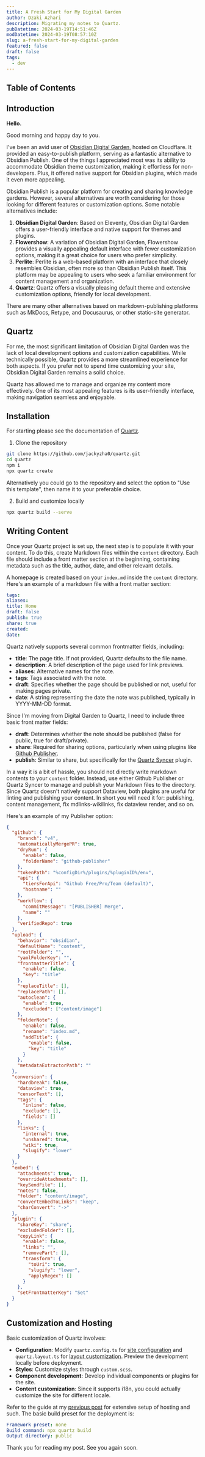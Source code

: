 ```yaml
---
title: A Fresh Start for My Digital Garden
author: Dzaki Azhari
description: Migrating my notes to Quartz.
pubDatetime: 2024-03-19T14:51:46Z
modDatetime: 2024-03-19T08:57:10Z
slug: a-fresh-start-for-my-digital-garden
featured: false
draft: false
tags:
  - dev
---
```


## Table of Contents

## Introduction

**Hello.**

Good morning and happy day to you.

I've been an avid user of [Obsidian Digital Garden](https://dg-docs.ole.dev), hosted on Cloudflare. It provided an easy-to-publish platform, serving as a fantastic alternative to Obsidian Publish. One of the things I appreciated most was its ability to accommodate Obsidian theme customization, making it effortless for non-developers. Plus, it offered native support for Obsidian plugins, which made it even more appealing.

Obsidian Publish is a popular platform for creating and sharing knowledge gardens. However, several alternatives are worth considering for those looking for different features or customization options. Some notable alternatives include:

1. **Obsidian Digital Garden**: Based on Eleventy, Obsidian Digital Garden offers a user-friendly interface and native support for themes and plugins.
2. **Flowershow**: A variation of Obsidian Digital Garden, Flowershow provides a visually appealing default interface with fewer customization options, making it a great choice for users who prefer simplicity.
3. **Perlite**: Perlite is a web-based platform with an interface that closely resembles Obsidian, often more so than Obsidian Publish itself. This platform may be appealing to users who seek a familiar environment for content management and organization.
4. **Quartz**: Quartz offers a visually pleasing default theme and extensive customization options, friendly for local development.

There are many other alternatives based on markdown-publishing platforms such as MkDocs, Retype, and Docusaurus, or other static-site generator.

## Quartz

For me, the most significant limitation of Obsidian Digital Garden was the lack of local development options and customization capabilities. While technically possible, Quartz provides a more streamlined experience for both aspects. If you prefer not to spend time customizing your site, Obsidian Digital Garden remains a solid choice.

Quartz has allowed me to manage and organize my content more effectively. One of its most appealing features is its user-friendly interface, making navigation seamless and enjoyable.

## Installation

For starting please see the documentation of [Quartz](https://quartz.jzhao.xyz).

1. Clone the repository

```bash
git clone https://github.com/jackyzha0/quartz.git
cd quartz
npm i
npx quartz create
```

Alternatively you could go to the repository and select the option to "Use this template", then name it to your preferable choice.

2. Build and customize locally

```bash
npx quartz build --serve
```

## Writing Content

Once your Quartz project is set up, the next step is to populate it with your content. To do this, create Markdown files within the `content` directory. Each file should include a front matter section at the beginning, containing metadata such as the title, author, date, and other relevant details.

A homepage is created based on your `index.md` inside the `content` directory. Here's an example of a markdown file with a front matter section:

```yaml title="index.md"
tags:
aliases:
title: Home
draft: false
publish: true
share: true
created:
date:
```

Quartz natively supports several common frontmatter fields, including:

- **title**: The page title. If not provided, Quartz defaults to the file name.
- **description**: A brief description of the page used for link previews.
- **aliases**: Alternative names for the note.
- **tags**: Tags associated with the note.
- **draft**: Specifies whether the page should be published or not, useful for making pages private.
- **date**: A string representing the date the note was published, typically in YYYY-MM-DD format.

Since I'm moving from Digital Garden to Quartz, I need to include three basic front matter fields:

- **draft**: Determines whether the note should be published (false for public, true for draft/private).
- **share**: Required for sharing options, particularly when using plugins like [Github Publisher](https://obsidian-publisher.netlify.app/).
- **publish**: Similar to share, but specifically for the [Quartz Syncer](https://github.com/saberzero1/quartz-syncer) plugin.

In a way it is a bit of hassle, you should not directly write markdown contents to your `content` folder. Instead, use either Github Publisher or Quartz Syncer to manage and publish your Markdown files to the directory. Since Quartz doesn't natively support Dataview, both plugins are useful for linting and publishing your content. In short you will need it for: publishing, content management, fix mdlinks-wikilinks, fix dataview render, and so on.

Here's an example of my Publisher option:

```json title="Github Publisher Options"
{
  "github": {
    "branch": "v4",
    "automaticallyMergePR": true,
    "dryRun": {
      "enable": false,
      "folderName": "github-publisher"
    },
    "tokenPath": "%configDir%/plugins/%pluginID%/env",
    "api": {
      "tiersForApi": "Github Free/Pro/Team (default)",
      "hostname": ""
    },
    "workflow": {
      "commitMessage": "[PUBLISHER] Merge",
      "name": ""
    },
    "verifiedRepo": true
  },
  "upload": {
    "behavior": "obsidian",
    "defaultName": "content",
    "rootFolder": "",
    "yamlFolderKey": "",
    "frontmatterTitle": {
      "enable": false,
      "key": "title"
    },
    "replaceTitle": [],
    "replacePath": [],
    "autoclean": {
      "enable": true,
      "excluded": ["content/image"]
    },
    "folderNote": {
      "enable": false,
      "rename": "index.md",
      "addTitle": {
        "enable": false,
        "key": "title"
      }
    },
    "metadataExtractorPath": ""
  },
  "conversion": {
    "hardbreak": false,
    "dataview": true,
    "censorText": [],
    "tags": {
      "inline": false,
      "exclude": [],
      "fields": []
    },
    "links": {
      "internal": true,
      "unshared": true,
      "wiki": true,
      "slugify": "lower"
    }
  },
  "embed": {
    "attachments": true,
    "overrideAttachments": [],
    "keySendFile": [],
    "notes": false,
    "folder": "content/image",
    "convertEmbedToLinks": "keep",
    "charConvert": "->"
  },
  "plugin": {
    "shareKey": "share",
    "excludedFolder": [],
    "copyLink": {
      "enable": false,
      "links": "",
      "removePart": [],
      "transform": {
        "toUri": true,
        "slugify": "lower",
        "applyRegex": []
      }
    },
    "setFrontmatterKey": "Set"
  }
}
```

## Customization and Hosting

Basic customization of Quartz involves:

- **Configuration**: Modify `quartz.config.ts` for [site configuration](https://quartz.jzhao.xyz/configuration) and `quartz.layout.ts` for [layout customization](https://quartz.jzhao.xyz/layout). Preview the development locally before deployment.
- **Styles**: Customize styles through `custom.scss`.
- **Component development**: Develop individual components or plugins for the site.
- **Content customization**: Since it supports i18n, you could actually customize the site for different locale.

Refer to the guide at my [previous post](https://dzakiazhari.com/posts/publish-a-digital-garden-of-notes/.) for extensive setup of hosting and such. The basic build preset for the deployment is:

```yaml title="Build Preset"
Framework preset: none
Build command: npx quartz build
Output directory: public
```

Thank you for reading my post. See you again soon.

